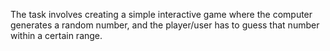 The task involves creating a simple interactive game where the computer generates a random number, and the player/user has to guess that number within a certain range.
